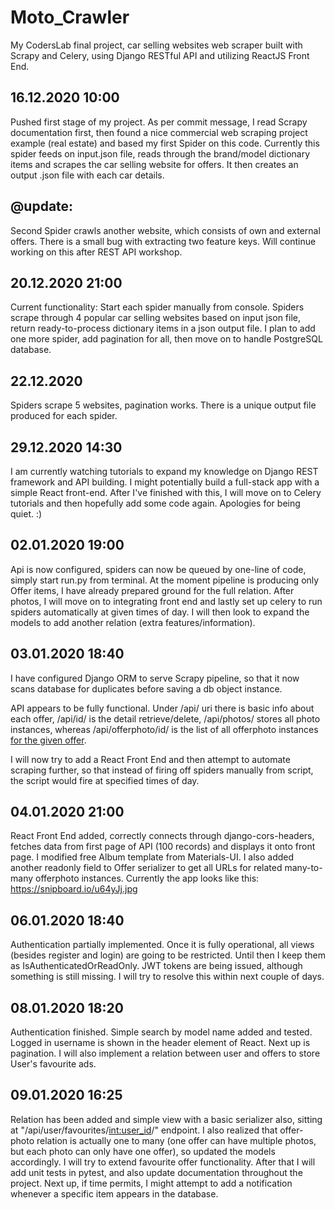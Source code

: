 # Moto_Crawler
My CodersLab final project, car selling websites web scraper built with Scrapy and Celery, using Django RESTful API 
and utilizing ReactJS Front End.


16.12.2020 10:00
----------------
Pushed first stage of my project. As per commit message, I read Scrapy documentation first, then found a nice commercial web scraping project example (real estate)
and based my first Spider on this code. Currently this spider feeds on input.json file, reads through the brand/model dictionary items and scrapes the car selling
website for offers. It then creates an output .json file with each car details.

@update:
---------------
Second Spider crawls another website, which consists of own and external offers. There is a small bug with extracting two feature keys. Will continue working on this after REST API workshop.

20.12.2020 21:00
---------------
Current functionality: Start each spider manually from console. Spiders scrape through 4 popular car selling websites based on input json file, return ready-to-process dictionary items in a json output file. I plan to add one more spider, add pagination for all, then move on to handle PostgreSQL database.

22.12.2020
--------------
Spiders scrape 5 websites, pagination works. There is a unique output file produced for each spider.

29.12.2020 14:30
---------------
I am currently watching tutorials to expand my knowledge on Django REST framework and API building. I might potentially build a full-stack app with a simple React front-end. After I've finished with this, I will move on to Celery tutorials and then hopefully add some code again. Apologies for being quiet. :)

02.01.2020 19:00
---------------
Api is now configured, spiders can now be queued by one-line of code, simply start run.py from terminal. At the 
moment pipeline is producing only Offer items, I have already prepared ground for the full relation. After photos, I 
will move on to integrating front end and lastly set up celery to run spiders automatically at given times of day.
I will then look to expand the models to add another relation (extra features/information).

03.01.2020 18:40
---------------
I have configured Django ORM to serve Scrapy pipeline, so that it now scans database for duplicates before saving a 
db object instance. 

API appears to be fully functional. Under /api/ uri there is basic info about each offer,
/api/id/ is the detail retrieve/delete, /api/photos/ stores all photo instances, whereas
/api/offerphoto/id/ is the list of all offerphoto instances <u>for the given offer</u>.

I will now try to add a React Front End and then attempt to automate scraping further, so that instead of firing off 
spiders manually from script, the script would fire at specified times of day.

04.01.2020 21:00
---------------
React Front End added, correctly connects through django-cors-headers, fetches data from first page of API (100 
records) and displays it onto front page. I modified free Album template from Materials-UI. I also added another 
readonly field to Offer serializer to get all URLs for related many-to-many offerphoto instances. Currently the app 
looks like this:
                                    https://snipboard.io/u64yJj.jpg

06.01.2020 18:40
---------------
Authentication partially implemented. Once it is fully operational, all views (besides register and login) are 
going to be restricted. Until then I keep them as IsAuthenticatedOrReadOnly. JWT tokens are being issued, although 
something is still missing. I will try to resolve this within next couple of days.

08.01.2020 18:20
--------------
Authentication finished. Simple search by model name added and tested. Logged in username is shown in the header 
element of React. Next up is pagination. I will also implement a relation between user and offers to store User's 
favourite ads.

09.01.2020 16:25
--------------
Relation has been added and simple view with a basic serializer also, sitting at 
"/api/user/favourites/<int:user_id>/" endpoint. I also realized that offer-photo relation is actually one to many 
(one offer can have multiple photos, but each photo can only have one offer), so updated the models accordingly. I 
will try to extend favourite offer functionality. After that I will add unit tests in pytest, and also update 
documentation throughout the project.
Next up, if time permits, I might attempt to add a notification whenever a specific item appears in the database.